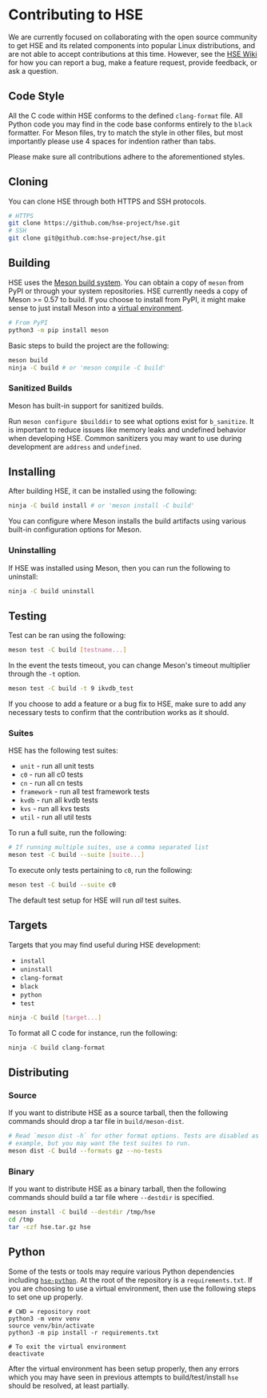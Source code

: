 # Contributing to HSE

We are currently focused on collaborating with the open source community to
get HSE and its related components into popular Linux distributions,
and are not able to accept contributions at this time.
However, see the [HSE Wiki](https://github.com/hse-project/hse/wiki)
for how you can report a bug, make a feature request, provide feedback,
or ask a question.

## Code Style

All the C code within HSE conforms to the defined `clang-format` file. All
Python code you may find in the code base conforms entirely to the `black`
formatter. For Meson files, try to match the style in other files, but most
importantly please use 4 spaces for indention rather than tabs.

Please make sure all contributions adhere to the aforementioned
styles.

## Cloning

You can clone HSE through both HTTPS and SSH protocols.

```sh
# HTTPS
git clone https://github.com/hse-project/hse.git
# SSH
git clone git@github.com:hse-project/hse.git
```

## Building

HSE uses the [Meson build system](https://mesonbuild.com). You can obtain a copy
of `meson` from PyPI or through your system repositories. HSE currently needs a
copy of Meson >= 0.57 to build. If you choose to install from PyPI, it might
make sense to just install Meson into a [virtual environment](#Python).

```sh
# From PyPI
python3 -m pip install meson
```

Basic steps to build the project are the following:

```sh
meson build
ninja -C build # or 'meson compile -C build'
```

### Sanitized Builds

Meson has built-in support for sanitized builds.

Run `meson configure $builddir` to see what options exist for `b_sanitize`. It
is important to reduce issues like memory leaks and undefined behavior when
developing HSE. Common sanitizers you may want to use during development are
`address` and `undefined`.

## Installing

After building HSE, it can be installed using the following:

```sh
ninja -C build install # or 'meson install -C build'
```

You can configure where Meson installs the build artifacts using various
built-in configuration options for Meson.

### Uninstalling

If HSE was installed using Meson, then you can run the following to uninstall:

```sh
ninja -C build uninstall
```

## Testing

Test can be ran using the following:

```sh
meson test -C build [testname...]
```

In the event the tests timeout, you can change Meson's timeout multiplier
through the `-t` option.

```sh
meson test -C build -t 9 ikvdb_test
```

If you choose to add a feature or a bug fix to HSE, make sure to add any
necessary tests to confirm that the contribution works as it should.

### Suites

HSE has the following test suites:

- `unit` - run all unit tests
- `c0` - run all c0 tests
- `cn` - run all cn tests
- `framework` - run all test framework tests
- `kvdb` - run all kvdb tests
- `kvs` - run all kvs tests
- `util` - run all util tests

To run a full suite, run the following:

```sh
# If running multiple suites, use a comma separated list
meson test -C build --suite [suite...]
```

To execute only tests pertaining to `c0`, run the following:

```sh
meson test -C build --suite c0
```

The default test setup for HSE will run *all* test suites.

## Targets

Targets that you may find useful during HSE development:

- `install`
- `uninstall`
- `clang-format`
- `black`
- `python`
- `test`

```sh
ninja -C build [target...]
```

To format all C code for instance, run the following:

```sh
ninja -C build clang-format
```

## Distributing

### Source

If you want to distribute HSE as a source tarball, then the following commands
should drop a tar file in `build/meson-dist`.

```sh
# Read `meson dist -h` for other format options. Tests are disabled as an
# example, but you may want the test suites to run.
meson dist -C build --formats gz --no-tests
```

### Binary

If you want to distribute HSE as a binary tarball, then the following commands
should build a tar file where `--destdir` is specified.

```sh
meson install -C build --destdir /tmp/hse
cd /tmp
tar -czf hse.tar.gz hse
```

## Python

Some of the tests or tools may require various Python dependencies including
[`hse-python`](https://github.com/hse-project/hse-python). At the root of the
repository is a `requirements.txt`. If you are choosing to use a virtual
environment, then use the following steps to set one up properly.

```shell
# CWD = repository root
python3 -m venv venv
source venv/bin/activate
python3 -m pip install -r requirements.txt

# To exit the virtual environment
deactivate
```

After the virtual environment has been setup properly, then any errors which
you may have seen in previous attempts to build/test/install `hse` should be
resolved, at least partially.
